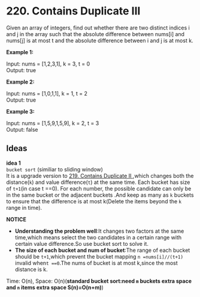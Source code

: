 # 220. Contains Duplicate III       

Given an array of integers, find out whether there are two distinct indices i and j in the array such that the absolute difference between nums[i] and nums[j] is at most t and the absolute difference between i and j is at most k.
    
**Example 1:**

Input: nums = [1,2,3,1], k = 3, t = 0     
Output: true      

**Example 2:**

Input: nums = [1,0,1,1], k = 1, t = 2    
Output: true    

**Example 3:**     
 
Input: nums = [1,5,9,1,5,9], k = 2, t = 3    
Output: false        

## Ideas  
**idea 1**   
`bucket sort` (similiar to sliding window)   
It is a upgrade version to [219. Contains Duplicate II ](https://github.com/JingRachaelZhu/CrackLeetcode/tree/JingRachaelZhu-patch-1/Array/219.%20Contains%20Duplicate%20II) ,which changes both the distance(`k`) and value difference(`t`) at the same time. Each bucket has size of `t+1`(in case t ==0). For each number, the possible candidate can only be in the same bucket or the adjacent buckets .And keep as many as `k` buckets to ensure that the difference is at most k(Delete the items beyond the `k` range in time).                   

**NOTICE**      
* **Understanding the problem well**:It changes two factors at the same time,which means select the two candidates in a certain range with certain value difference.So use bucket sort to solve it.  
* **The size of each bucket and num of bucket**:The range of each bucket should be `t+1`,which prevent the bucket mapping `n =nums[i]//(t+1)` invalid when`t ==0`.The nums of bucket is at most k,since the most distance is k.           

Time: O(n), Space: O(n)(**standard bucket sort:need  `m` buckets extra space and `n` items extra space S(n)=O(n+m)**)      



